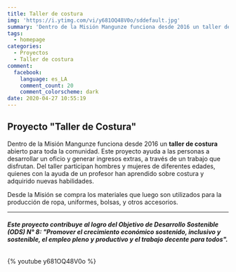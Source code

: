 ```yaml
---
title: Taller de costura
img: 'https://i.ytimg.com/vi/y681OQ48V0o/sddefault.jpg'
summary: 'Dentro de la Misión Mangunze funciona desde 2016 un taller de costura.'
tags:
  - homepage
categories:
  - Proyectos
  - Taller de costura
comment:
  facebook:
    language: es_LA
    comment_count: 20
    comment_colorscheme: dark
date: 2020-04-27 10:55:19
---
```

## Proyecto "Taller de Costura"

Dentro de la Misión Mangunze funciona desde 2016 un **taller de costura** abierto para toda la comunidad. 
Este proyecto ayuda a las personas a desarrollar un oficio y generar ingresos extras, a través de un trabajo que disfrutan. 
Del taller participan hombres y mujeres de diferentes edades, quienes con la ayuda de un profesor han aprendido sobre costura y adquirido nuevas habilidades. 

Desde la Misión se compra los materiales que luego son utilizados para la producción de ropa, uniformes, bolsas, y otros accesorios. 
 


***

###### **_Este proyecto contribuye al logro del Objetivo de Desarrollo Sostenible (ODS) N° 8: "Promover el crecimiento económico sostenido, inclusivo y sostenible, el empleo pleno y productivo y el trabajo decente para todos"._**


{% youtube y681OQ48V0o %}
